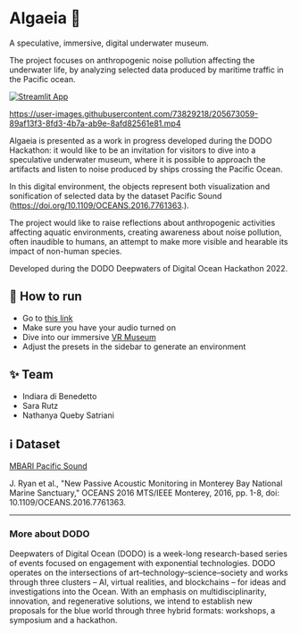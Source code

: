 # Algaeia 🐳

A speculative, immersive, digital underwater museum. 

The project focuses on anthropogenic noise pollution affecting the underwater life, by analyzing selected data produced by maritime traffic in the Pacific ocean.

[![Streamlit App](https://static.streamlit.io/badges/streamlit_badge_black_red.svg)](https://nathanyaqueby-dodo-hackathon-algaeia-app-pvgkk7.streamlit.app)

https://user-images.githubusercontent.com/73829218/205673059-89af13f3-8fd3-4b7a-ab9e-8afd82561e81.mp4

Algaeia is presented as a work in progress developed during the DODO Hackathon: it would like to be an invitation for visitors to dive into a speculative underwater museum, where it is possible to approach the artifacts and listen to noise produced by ships crossing the Pacific Ocean.

In this digital environment, the objects represent both visualization and sonification of selected data by the dataset Pacific Sound (https://doi.org/10.1109/OCEANS.2016.7761363.).

The project would like to raise reflections about anthropogenic activities affecting aquatic environments, creating awareness about noise pollution, often inaudible to humans, an attempt to make more visible and hearable its impact of non-human species.

Developed during the DODO Deepwaters of Digital Ocean Hackathon 2022.

## 📌 How to run
- Go to [this link](https://nathanyaqueby-dodo-hackathon-algaeia-app-pvgkk7.streamlit.app/)
- Make sure you have your audio turned on
- Dive into our immersive [VR Museum](https://www.sararutz.ch/DODO/index.html)
- Adjust the presets in the sidebar to generate an environment

## ✨ Team
- Indiara di Benedetto
- Sara Rutz
- Nathanya Queby Satriani

## ℹ Dataset
[MBARI Pacific Sound](https://docs.mbari.org/pacific-sound/)

J. Ryan et al., "New Passive Acoustic Monitoring in Monterey Bay National Marine Sanctuary," OCEANS 2016 MTS/IEEE Monterey, 2016, pp. 1-8, doi: 10.1109/OCEANS.2016.7761363.

---------------------------------
### More about DODO
Deepwaters of Digital Ocean (DODO) is a week-long research-based series of events focused on engagement with exponential technologies. 
DODO operates on the intersections of art–technology–science–society and works through three clusters – AI, virtual realities, and blockchains – for ideas and investigations into the Ocean. With an emphasis on multidisciplinarity, innovation, and regenerative solutions, we intend to establish new proposals 
for the blue world through three hybrid formats: workshops, a symposium and a hackathon. 
